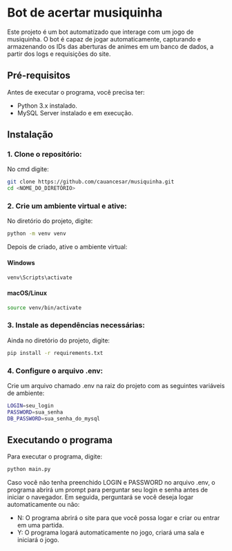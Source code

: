 # Bot de acertar musiquinha

Este projeto é um bot automatizado que interage com um jogo de musiquinha. O bot é capaz de jogar automaticamente, capturando e armazenando os IDs das aberturas de animes em um banco de dados, a partir dos logs e requisições do site.

## Pré-requisitos

Antes de executar o programa, você precisa ter:

- Python 3.x instalado.
- MySQL Server instalado e em execução.

## Instalação
### 1. **Clone o repositório:**
   
No cmd digite:
   ```bash
   git clone https://github.com/cauancesar/musiquinha.git
   cd <NOME_DO_DIRETÓRIO>
   ```


### 2. **Crie um ambiente virtual e ative:**
   
No diretório do projeto, digite:
   ```bash
   python -m venv venv
   ```
Depois de criado, ative o ambiente virtual:

#### Windows
   ```bash
   venv\Scripts\activate
   ```
#### macOS/Linux
   ```bash
   source venv/bin/activate
   ```


### 3. **Instale as dependências necessárias:**

Ainda no diretório do projeto, digite:
   ```bash
   pip install -r requirements.txt
   ```


### 4. **Configure o arquivo .env:**

Crie um arquivo chamado .env na raiz do projeto com as seguintes variáveis de ambiente:
   ```bash
LOGIN=seu_login
PASSWORD=sua_senha
DB_PASSWORD=sua_senha_do_mysql
   ```


## Executando o programa

Para executar o programa, digite:
   ```bash
python main.py
   ```
Caso você não tenha preenchido LOGIN e PASSWORD no arquivo .env, o programa abrirá um prompt para perguntar seu login e senha antes de iniciar o navegador. Em seguida, perguntará se você deseja logar automaticamente ou não:

* N: O programa abrirá o site para que você possa logar e criar ou entrar em uma partida.
* Y: O programa logará automaticamente no jogo, criará uma sala e iniciará o jogo.
